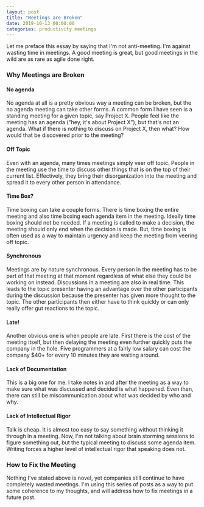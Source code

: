 ```yaml
---
layout: post
title: "Meetings are Broken"
date: 2019-10-13 00:00:00
categories: productivity meetings
---
```


Let me preface this essay by saying that I'm not anti-meeting. I'm against wasting time in meetings. A good meeting is great, but good meetings in the wild are as rare as agile done right.

### Why Meetings are Broken

#### No agenda

No agenda at all is a pretty obvious way a meeting can be broken, but the no agenda meeting can take other forms. A common form I have seen is a standing meeting for a given topic, say Project X. People feel like the meeting has an agenda ("hey, it's about Project X"), but that's not an agenda. What if there is nothing to discuss on Project X, then what? How would that be discovered prior to the meeting?

#### Off Topic

Even with an agenda, many times meetings simply veer off topic. People in the meeting use the time to discuss other things that is on the top of their current list. Effectively, they bring their disorganization into the meeting and spread it to every other person in attendance.

#### Time Box?

Time boxing can take a couple forms. There is time boxing the entire meeting and also time boxing each agenda item in the meeting. Ideally time boxing should not be needed. If a meeting is called to make a decision, the meeting should only end when the decision is made. But, time boxing is often used as a way to maintain urgency and keep the meeting from veering off topic.

#### Synchronous

Meetings are by nature synchronous. Every person in the meeting has to be part of that meeting at that moment regardless of what else they could be working on instead. Discussions in a meeting are also in real time. This leads to the topic presenter having an advantage over the other participants during the discussion because the presenter has given more thought to the topic. The other participants then either have to think quickly or can only really offer gut reactions to the topic.

#### Late!

Another obvious one is when people are late. First there is the cost of the meeting itself, but then delaying the meeting even further quickly puts the company in the hole. Five programmers at a fairly low salary can cost the company \$40+ for every 10 minutes they are waiting around.

#### Lack of Documentation

This is a big one for me. I take notes in and after the meeting as a way to make sure what was discussed and decided is what happened. Even then, there can still be miscommunication about what was decided by who and why.

#### Lack of Intellectual Rigor

Talk is cheap. It is almost too easy to say something without thinking it through in a meeting. Now, I'm not talking about brain storming sessions to figure something out, but the typical meeting to discuss some agenda item. Writing forces a higher level of intellectual rigor that speaking does not.

### How to Fix the Meeting

Nothing I've stated above is novel, yet companies still continue to have completely wasted meetings. I'm using this series of posts as a way to put some coherence to my thoughts, and will address how to fix meetings in a future post.
